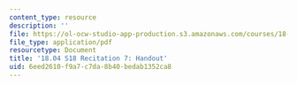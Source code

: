 ```yaml
---
content_type: resource
description: ''
file: https://ol-ocw-studio-app-production.s3.amazonaws.com/courses/18-04-complex-variables-with-applications-spring-2018/6eed2610f9a7c7da8b40bedab1352ca8_MIT18_04S18_Recit7-handout.pdf
file_type: application/pdf
resourcetype: Document
title: '18.04 S18 Recitation 7: Handout'
uid: 6eed2610-f9a7-c7da-8b40-bedab1352ca8
---
```

